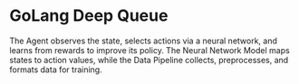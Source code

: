 # GoLang Deep Queue
The Agent observes the state, selects actions via a neural network, and learns from rewards to improve its policy. The Neural Network Model maps states to action values, while the Data Pipeline collects, preprocesses, and formats data for training.
